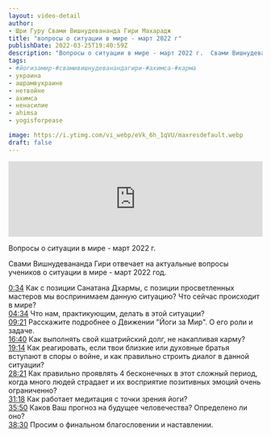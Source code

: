 ```yaml
---
layout: video-detail
author:
- Шри Гуру Свами Вишнудевананда Гири Махарадж
title: "вопросы о ситуации в мире - март 2022 г"
publishDate: 2022-03-25T19:40:59Z
description: "Вопросы о ситуации в мире - март 2022 г.  Свами Вишнудевананда Гири отвечает на актуальные вопросы учеников о ситуации в мире - март 2022 год.    [0 34](https //www.youtube.com/watch?v=eVk%5F6h%5F1qVU&t=34s) Как с позиции Санатана Дхармы, с позиц"
tags: 
- #йогизамир-#свамивишнудеванандагири-#ахимса-#карма
- украина
- ашрамвукраине
- нетвойне
- ахимса
- ненасилие
- ahimsa
- yogisforpease

image: https://i.ytimg.com/vi_webp/eVk_6h_1qVU/maxresdefault.webp
draft: false
---
```


<iframe width="100%" src="https://www.youtube.com/embed/eVk_6h_1qVU" frameborder="0" allowfullscreen=""></iframe> 

 Вопросы о ситуации в мире - март 2022 г.

 Свами Вишнудевананда Гири отвечает на актуальные вопросы учеников о ситуации в мире - март 2022 год.   
  
[0:34](https://www.youtube.com/watch?v=eVk%5F6h%5F1qVU&t=34s) Как с позиции Санатана Дхармы, с позиции просветленных мастеров мы воспринимаем данную ситуацию? Что сейчас происходит в мире?  
[04:34](https://www.youtube.com/watch?v=eVk%5F6h%5F1qVU&t=274s) Что нам, практикующим, делать в этой ситуации?  
[09:21](https://www.youtube.com/watch?v=eVk%5F6h%5F1qVU&t=561s) Расскажите подробнее о Движении "Йоги за Мир". О его роли и задаче.  
[16:40](https://www.youtube.com/watch?v=eVk%5F6h%5F1qVU&t=1000s) Как выполнять свой кшатрийский долг, не накапливая карму?  
[19:14](https://www.youtube.com/watch?v=eVk%5F6h%5F1qVU&t=1154s) Как реагировать, если твои близкие или духовные братья вступают в споры о войне, и как правильно строить диалог в данной ситуации?  
[28:21](https://www.youtube.com/watch?v=eVk%5F6h%5F1qVU&t=1701s) Как правильно проявлять 4 бесконечных в этот сложный период, когда много людей страдает и их восприятие позитивных эмоций очень ограниченно?  
[31:18](https://www.youtube.com/watch?v=eVk%5F6h%5F1qVU&t=1878s) Как работает медитация с точки зрения йоги?  
[35:50](https://www.youtube.com/watch?v=eVk%5F6h%5F1qVU&t=2150s) Каков Ваш прогноз на будущее человечества? Определено ли оно?  
[38:30](https://www.youtube.com/watch?v=eVk%5F6h%5F1qVU&t=2310s) Просим о финальном благословении и наставлении.  
  

 